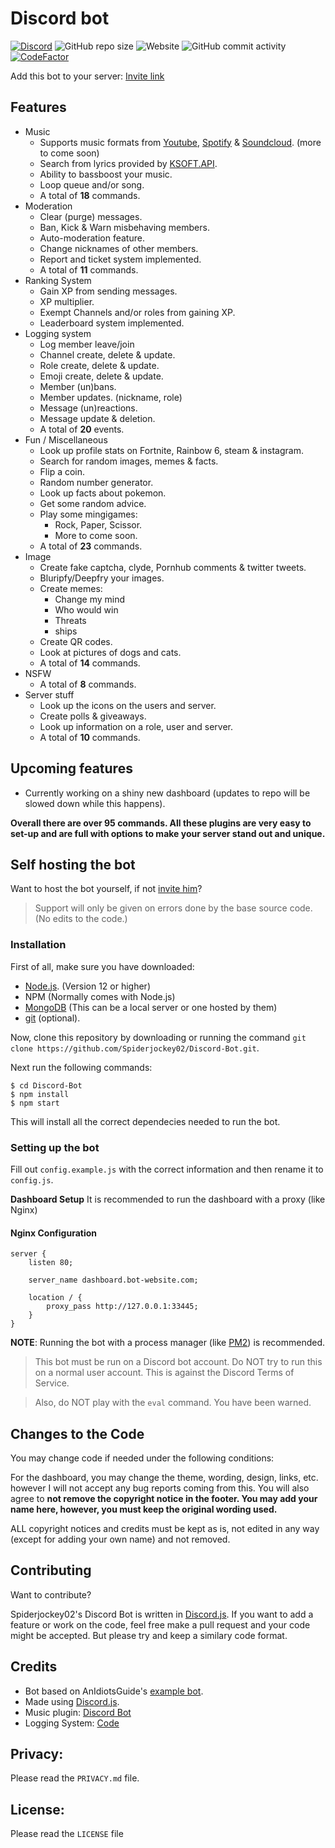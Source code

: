 # Discord bot
[![Discord](https://img.shields.io/discord/658113349384667198.svg?label=&logo=discord&logoColor=ffffff&color=7389D8&labelColor=6A7EC2)](https://discord.gg/8g6zUQu)
![GitHub repo size](https://img.shields.io/github/repo-size/Spiderjockey02/Discord-Bot)
![Website](https://img.shields.io/website?down_color=red&down_message=offline&up_color=green&up_message=online&url=http%3A%2F%2F86.25.177.233%2F)
![GitHub commit activity](https://img.shields.io/github/commit-activity/m/Spiderjockey02/Discord-Bot)
[![CodeFactor](https://www.codefactor.io/repository/github/spiderjockey02/discord-bot/badge/master)](https://www.codefactor.io/repository/github/spiderjockey02/discord-bot/overview/master)

Add this bot to your server: [Invite link](https://discord.com/oauth2/authorize?response_type=code&client_id=647203942903840779&permissions=8&scope=bot)
## Features
* Music
  * Supports music formats from [Youtube](https://www.youtube.com/), [Spotify](https://www.spotify.com/) & [Soundcloud](https://www.soundcloud.com). (more to come soon)
  * Search from lyrics provided by [KSOFT.API](https://api.ksoft.si/).
  * Ability to bassboost your music.
  * Loop queue and/or song.
  * A total of **18** commands.
* Moderation
  * Clear (purge) messages.
  * Ban, Kick & Warn misbehaving members.
  * Auto-moderation feature.
  * Change nicknames of other members.
  * Report and ticket system implemented.
  * A total of **11** commands.
* Ranking System
  * Gain XP from sending messages.
  * XP multiplier.
  * Exempt Channels and/or roles from gaining XP.
  * Leaderboard system implemented.
* Logging system
  * Log member leave/join
  * Channel create, delete & update.
  * Role create, delete & update.
  * Emoji create, delete & update.
  * Member (un)bans.
  * Member updates. (nickname, role)
  * Message (un)reactions.
  * Message update & deletion.
  * A total of **20** events.
* Fun / Miscellaneous
  * Look up profile stats on Fortnite, Rainbow 6, steam & instagram.
  * Search for random images, memes & facts.
  * Flip a coin.
  * Random number generator.
  * Look up facts about pokemon.
  * Get some random advice.
  * Play some mingigames:
    - Rock, Paper, Scissor.
    - More to come soon.
  * A total of **23** commands.
* Image
  * Create fake captcha, clyde, Pornhub comments & twitter tweets.
  * Bluripfy/Deepfry your images.
  * Create memes:
    - Change my mind
    - Who would win
    - Threats
    - ships
  * Create QR codes.
  * Look at pictures of dogs and cats.
  * A total of **14** commands.
* NSFW
  * A total of **8** commands.
* Server stuff
  * Look up the icons on the users and server.
  * Create polls & giveaways.
  * Look up information on a role, user and server.
  * A total of **10** commands.
## Upcoming features
* Currently working on a shiny new dashboard (updates to repo will be slowed down while this happens).

**Overall there are over 95 commands.
All these plugins are very easy to set-up and are full with options to make your server stand out and unique.**
## Self hosting the bot
Want to host the bot yourself, if not [invite him](https://discord.com/oauth2/authorize?response_type=code&client_id=647203942903840779&permissions=8&scope=bot)?

>Support will only be given on errors done by the base source code. (No edits to the code.)
### Installation

First of all, make sure you have downloaded:
 * [Node.js](https://nodejs.org/en/). (Version 12 or higher)
 * NPM (Normally comes with Node.js)
 * [MongoDB](https://www.mongodb.com/) (This can be a local server or one hosted by them)
 * [git](https://git-scm.com/) (optional).

Now, clone this repository by
downloading or running the command `git clone https://github.com/Spiderjockey02/Discord-Bot.git`.

Next run the following commands:
```
$ cd Discord-Bot
$ npm install
$ npm start
```
This will install all the correct dependecies needed to run the bot.

### Setting up the bot

Fill out `config.example.js` with the correct information and then rename it to `config.js`.

**Dashboard Setup**
It is recommended to run the dashboard with a proxy (like Nginx)
#### Nginx Configuration
```
server {
    listen 80;

    server_name dashboard.bot-website.com;

    location / {
        proxy_pass http://127.0.0.1:33445;
    }
}
```
**NOTE**: Running the bot with a process manager (like [PM2](https://discordjs.guide/improving-dev-environment/pm2.html)) is recommended.

>This bot must be run on a Discord bot account. Do NOT try to run this on a normal user account. This is against the Discord Terms of Service.

>Also, do NOT play with the `eval` command. You have been warned.


## Changes to the Code
You may change code if needed under the following conditions:

For the dashboard, you may change the theme, wording, design, links, etc. however I will not accept any bug reports coming from this. You will also agree to **not remove the copyright notice in the footer. You may add your name here, however, you must keep the original wording used.**

ALL copyright notices and credits must be kept as is, not edited in any way (except for adding your own name) and not removed.

## Contributing
Want to contribute?

Spiderjockey02's Discord Bot is written in [Discord.js](https://github.com/discordjs/discord.js). If you want to add a feature or work on the code, feel free make a pull request and your code might be accepted. But please try and keep a similary code format.

## Credits
* Bot based on AnIdiotsGuide's [example bot](https://github.com/AnIdiotsGuide/guidebot).
* Made using [Discord.js](https://github.com/discordjs/discord.js).
* Music plugin: [Discord Bot](https://github.com/eritislami/evobot)
* Logging System: [Code](https://github.com/CodeBullet-Community/BulletBot/blob/master/src/megalogger.ts)

## Privacy:
Please read the `PRIVACY.md` file.

## License:
Please read the `LICENSE` file
